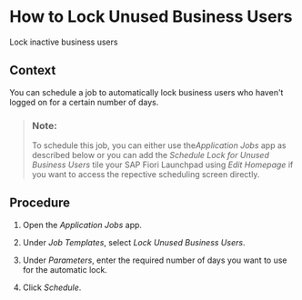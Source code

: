 <!-- loioa817aef3b51d4b0fbc4907e7adcfacd7 -->

# How to Lock Unused Business Users

Lock inactive business users



<a name="loioa817aef3b51d4b0fbc4907e7adcfacd7__HowToLockUnusedBusinessUsers_context"/>

## Context

You can schedule a job to automatically lock business users who haven't logged on for a certain number of days.

> ### Note:  
> To schedule this job, you can either use the*Application Jobs* app as described below or you can add the *Schedule Lock for Unused Business Users* tile your SAP Fiori Launchpad using *Edit Homepage* if you want to access the repective scheduling screen directly.



<a name="loioa817aef3b51d4b0fbc4907e7adcfacd7__HowToLockUnusedBusinessUsers_steps"/>

## Procedure

1.  Open the *Application Jobs* app.

2.  Under *Job Templates*, select *Lock Unused Business Users*.

3.  Under *Parameters*, enter the required number of days you want to use for the automatic lock.

4.  Click *Schedule*.


